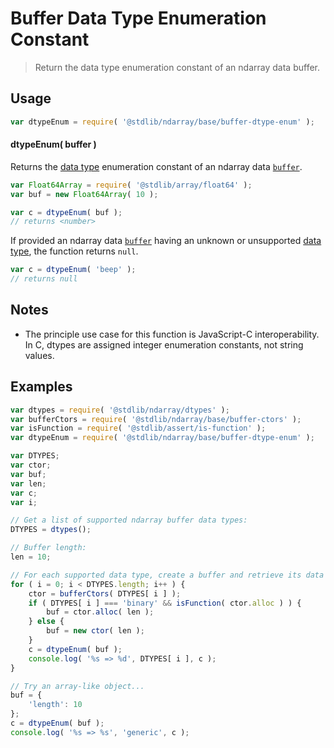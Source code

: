 <!--

@license Apache-2.0

Copyright (c) 2021 The Stdlib Authors.

Licensed under the Apache License, Version 2.0 (the "License");
you may not use this file except in compliance with the License.
You may obtain a copy of the License at

   http://www.apache.org/licenses/LICENSE-2.0

Unless required by applicable law or agreed to in writing, software
distributed under the License is distributed on an "AS IS" BASIS,
WITHOUT WARRANTIES OR CONDITIONS OF ANY KIND, either express or implied.
See the License for the specific language governing permissions and
limitations under the License.

-->

# Buffer Data Type Enumeration Constant

> Return the data type enumeration constant of an ndarray data buffer.

<!-- Section to include introductory text. Make sure to keep an empty line after the intro `section` element and another before the `/section` close. -->

<section class="intro">

</section>

<!-- /.intro -->

<!-- Package usage documentation. -->

<section class="usage">

## Usage

```javascript
var dtypeEnum = require( '@stdlib/ndarray/base/buffer-dtype-enum' );
```

#### dtypeEnum( buffer )

Returns the [data type][@stdlib/ndarray/dtypes] enumeration constant of an ndarray data [`buffer`][@stdlib/ndarray/base/buffer-ctors].

```javascript
var Float64Array = require( '@stdlib/array/float64' );
var buf = new Float64Array( 10 );

var c = dtypeEnum( buf );
// returns <number>
```

If provided an ndarray data [`buffer`][@stdlib/ndarray/base/buffer-ctors] having an unknown or unsupported [data type][@stdlib/ndarray/dtypes], the function returns `null`.

```javascript
var c = dtypeEnum( 'beep' );
// returns null
```

</section>

<!-- /.usage -->

<!-- Package usage notes. Make sure to keep an empty line after the `section` element and another before the `/section` close. -->

<section class="notes">

## Notes

-   The principle use case for this function is JavaScript-C interoperability. In C, dtypes are assigned integer enumeration constants, not string values.

</section>

<!-- /.notes -->

<!-- Package usage examples. -->

<section class="examples">

## Examples

<!-- eslint no-undef: "error" -->

```javascript
var dtypes = require( '@stdlib/ndarray/dtypes' );
var bufferCtors = require( '@stdlib/ndarray/base/buffer-ctors' );
var isFunction = require( '@stdlib/assert/is-function' );
var dtypeEnum = require( '@stdlib/ndarray/base/buffer-dtype-enum' );

var DTYPES;
var ctor;
var buf;
var len;
var c;
var i;

// Get a list of supported ndarray buffer data types:
DTYPES = dtypes();

// Buffer length:
len = 10;

// For each supported data type, create a buffer and retrieve its data type enumeration constant...
for ( i = 0; i < DTYPES.length; i++ ) {
    ctor = bufferCtors( DTYPES[ i ] );
    if ( DTYPES[ i ] === 'binary' && isFunction( ctor.alloc ) ) {
        buf = ctor.alloc( len );
    } else {
        buf = new ctor( len );
    }
    c = dtypeEnum( buf );
    console.log( '%s => %d', DTYPES[ i ], c );
}

// Try an array-like object...
buf = {
    'length': 10
};
c = dtypeEnum( buf );
console.log( '%s => %s', 'generic', c );
```

</section>

<!-- /.examples -->

<!-- Section to include cited references. If references are included, add a horizontal rule *before* the section. Make sure to keep an empty line after the `section` element and another before the `/section` close. -->

<section class="references">

</section>

<!-- /.references -->

<!-- Section for all links. Make sure to keep an empty line after the `section` element and another before the `/section` close. -->

<section class="links">

[@stdlib/ndarray/dtypes]: https://github.com/stdlib-js/ndarray/tree/main/dtypes

[@stdlib/ndarray/base/buffer-ctors]: https://github.com/stdlib-js/ndarray/tree/main/base/buffer-ctors

</section>

<!-- /.links -->
